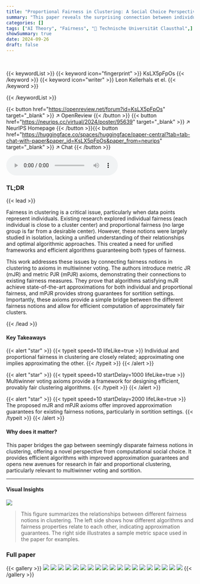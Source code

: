 ```yaml
---
title: "Proportional Fairness in Clustering: A Social Choice Perspective"
summary: "This paper reveals the surprising connection between individual and proportional fairness in clustering, showing that any approximation to one directly implies an approximation to the other, enabling ..."
categories: []
tags: ["AI Theory", "Fairness", "🏢 Technische Universität Clausthal",]
showSummary: true
date: 2024-09-26
draft: false
---
```


<br>

{{< keywordList >}}
{{< keyword icon="fingerprint" >}} KsLX5pFpOs {{< /keyword >}}
{{< keyword icon="writer" >}} Leon Kellerhals et el. {{< /keyword >}}
 
{{< /keywordList >}}

{{< button href="https://openreview.net/forum?id=KsLX5pFpOs" target="_blank" >}}
↗ OpenReview
{{< /button >}}
{{< button href="https://neurips.cc/virtual/2024/poster/95639" target="_blank" >}}
↗ NeurIPS Homepage
{{< /button >}}{{< button href="https://huggingface.co/spaces/huggingface/paper-central?tab=tab-chat-with-paper&paper_id=KsLX5pFpOs&paper_from=neurips" target="_blank" >}}
↗ Chat
{{< /button >}}



<audio controls>
    <source src="https://ai-paper-reviewer.com/KsLX5pFpOs/podcast.wav" type="audio/wav">
    Your browser does not support the audio element.
</audio>


### TL;DR


{{< lead >}}

Fairness in clustering is a critical issue, particularly when data points represent individuals. Existing research explored individual fairness (each individual is close to a cluster center) and proportional fairness (no large group is far from a desirable center).  However, these notions were largely studied in isolation, lacking a unified understanding of their relationships and optimal algorithmic approaches.  This created a need for unified frameworks and efficient algorithms guaranteeing both types of fairness.

This work addresses these issues by connecting fairness notions in clustering to axioms in multiwinner voting.  The authors introduce metric JR (mJR) and metric PJR (mPJR) axioms, demonstrating their connections to existing fairness measures.  They prove that algorithms satisfying mJR achieve state-of-the-art approximations for both individual and proportional fairness, and mPJR provides strong guarantees for sortition settings. Importantly, these axioms provide a simple bridge between the different fairness notions and allow for efficient computation of approximately fair clusters.

{{< /lead >}}


#### Key Takeaways

{{< alert "star" >}}
{{< typeit speed=10 lifeLike=true >}} Individual and proportional fairness in clustering are closely related; approximating one implies approximating the other. {{< /typeit >}}
{{< /alert >}}

{{< alert "star" >}}
{{< typeit speed=10 startDelay=1000 lifeLike=true >}} Multiwinner voting axioms provide a framework for designing efficient, provably fair clustering algorithms. {{< /typeit >}}
{{< /alert >}}

{{< alert "star" >}}
{{< typeit speed=10 startDelay=2000 lifeLike=true >}} The proposed mJR and mPJR axioms offer improved approximation guarantees for existing fairness notions, particularly in sortition settings. {{< /typeit >}}
{{< /alert >}}

#### Why does it matter?
This paper bridges the gap between seemingly disparate fairness notions in clustering, offering a novel perspective from computational social choice.  It provides efficient algorithms with improved approximation guarantees and opens new avenues for research in fair and proportional clustering, particularly relevant to multiwinner voting and sortition.

------
#### Visual Insights



![](https://ai-paper-reviewer.com/KsLX5pFpOs/figures_2_1.jpg)

> This figure summarizes the relationships between different fairness notions in clustering. The left side shows how different algorithms and fairness properties relate to each other, indicating approximation guarantees. The right side illustrates a sample metric space used in the paper for examples.







### Full paper

{{< gallery >}}
<img src="https://ai-paper-reviewer.com/KsLX5pFpOs/1.png" class="grid-w50 md:grid-w33 xl:grid-w25" />
<img src="https://ai-paper-reviewer.com/KsLX5pFpOs/2.png" class="grid-w50 md:grid-w33 xl:grid-w25" />
<img src="https://ai-paper-reviewer.com/KsLX5pFpOs/3.png" class="grid-w50 md:grid-w33 xl:grid-w25" />
<img src="https://ai-paper-reviewer.com/KsLX5pFpOs/4.png" class="grid-w50 md:grid-w33 xl:grid-w25" />
<img src="https://ai-paper-reviewer.com/KsLX5pFpOs/5.png" class="grid-w50 md:grid-w33 xl:grid-w25" />
<img src="https://ai-paper-reviewer.com/KsLX5pFpOs/6.png" class="grid-w50 md:grid-w33 xl:grid-w25" />
<img src="https://ai-paper-reviewer.com/KsLX5pFpOs/7.png" class="grid-w50 md:grid-w33 xl:grid-w25" />
<img src="https://ai-paper-reviewer.com/KsLX5pFpOs/8.png" class="grid-w50 md:grid-w33 xl:grid-w25" />
<img src="https://ai-paper-reviewer.com/KsLX5pFpOs/9.png" class="grid-w50 md:grid-w33 xl:grid-w25" />
<img src="https://ai-paper-reviewer.com/KsLX5pFpOs/10.png" class="grid-w50 md:grid-w33 xl:grid-w25" />
<img src="https://ai-paper-reviewer.com/KsLX5pFpOs/11.png" class="grid-w50 md:grid-w33 xl:grid-w25" />
<img src="https://ai-paper-reviewer.com/KsLX5pFpOs/12.png" class="grid-w50 md:grid-w33 xl:grid-w25" />
<img src="https://ai-paper-reviewer.com/KsLX5pFpOs/13.png" class="grid-w50 md:grid-w33 xl:grid-w25" />
<img src="https://ai-paper-reviewer.com/KsLX5pFpOs/14.png" class="grid-w50 md:grid-w33 xl:grid-w25" />
<img src="https://ai-paper-reviewer.com/KsLX5pFpOs/15.png" class="grid-w50 md:grid-w33 xl:grid-w25" />
<img src="https://ai-paper-reviewer.com/KsLX5pFpOs/16.png" class="grid-w50 md:grid-w33 xl:grid-w25" />
<img src="https://ai-paper-reviewer.com/KsLX5pFpOs/17.png" class="grid-w50 md:grid-w33 xl:grid-w25" />
<img src="https://ai-paper-reviewer.com/KsLX5pFpOs/18.png" class="grid-w50 md:grid-w33 xl:grid-w25" />
<img src="https://ai-paper-reviewer.com/KsLX5pFpOs/19.png" class="grid-w50 md:grid-w33 xl:grid-w25" />
{{< /gallery >}}